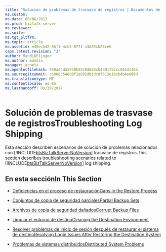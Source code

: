 ```yaml
---
title: "Solución de problemas de trasvase de registros | Documentos de Microsoft"
ms.custom: 
ms.date: 06/08/2017
ms.prod: biztalk-server
ms.reviewer: 
ms.suite: 
ms.tgt_pltfrm: 
ms.topic: article
ms.assetid: e46ecb42-6bf1-4cb1-8771-a3d39cb23ce0
caps.latest.revision: "2"
author: MandiOhlinger
ms.author: mandia
manager: anneta
ms.openlocfilehash: 499ad4da5949b9430d668cb4a91f0ccc84bdc36b
ms.sourcegitcommit: cb908c540d8f1a692d01dc8f313e16cb4b4e696d
ms.translationtype: MT
ms.contentlocale: es-ES
ms.lasthandoff: 09/20/2017
---
```

# <a name="troubleshooting-log-shipping"></a><span data-ttu-id="3defa-102">Solución de problemas de trasvase de registros</span><span class="sxs-lookup"><span data-stu-id="3defa-102">Troubleshooting Log Shipping</span></span>
<span data-ttu-id="3defa-103">Esta sección describen escenarios de solución de problemas relacionados con [!INCLUDE[btsBizTalkServerNoVersion](../includes/btsbiztalkservernoversion-md.md)] trasvase de registros.</span><span class="sxs-lookup"><span data-stu-id="3defa-103">This section describes troubleshooting scenarios related to [!INCLUDE[btsBizTalkServerNoVersion](../includes/btsbiztalkservernoversion-md.md)] log shipping.</span></span>  
  
## <a name="in-this-section"></a><span data-ttu-id="3defa-104">En esta sección</span><span class="sxs-lookup"><span data-stu-id="3defa-104">In This Section</span></span>  
  
-   [<span data-ttu-id="3defa-105">Deficiencias en el proceso de restauración</span><span class="sxs-lookup"><span data-stu-id="3defa-105">Gaps in the Restore Process</span></span>](../technical-guides/gaps-in-the-restore-process.md)  
  
-   [<span data-ttu-id="3defa-106">Conjuntos de copia de seguridad parciales</span><span class="sxs-lookup"><span data-stu-id="3defa-106">Partial Backup Sets</span></span>](../technical-guides/partial-backup-sets.md)  
  
-   [<span data-ttu-id="3defa-107">Archivos de copia de seguridad dañados</span><span class="sxs-lookup"><span data-stu-id="3defa-107">Corrupt Backup Files</span></span>](../technical-guides/corrupt-backup-files.md)  
  
-   [<span data-ttu-id="3defa-108">Limpiar el entorno de destino</span><span class="sxs-lookup"><span data-stu-id="3defa-108">Cleaning the Destination Environment</span></span>](../technical-guides/cleaning-the-destination-environment.md)  
  
-   [<span data-ttu-id="3defa-109">Resolver problemas de inicio de sesión después de restaurar el sistema de destino</span><span class="sxs-lookup"><span data-stu-id="3defa-109">Resolving Login Issues After Restoring the Destination System</span></span>](../technical-guides/resolving-login-issues-after-restoring-the-destination-system.md)  
  
-   [<span data-ttu-id="3defa-110">Problemas de sistemas distribuidos</span><span class="sxs-lookup"><span data-stu-id="3defa-110">Distributed System Problems</span></span>](../technical-guides/distributed-system-problems.md)
